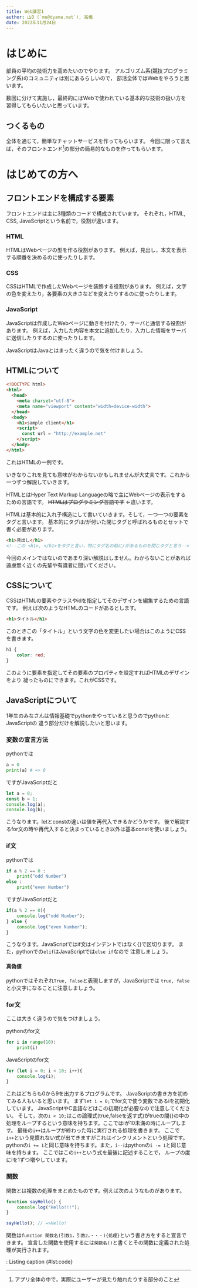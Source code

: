 ```yaml
---
title: Web講習1
author: 山D (`me@dyama.net`), 高橋
date: 2022年11月24日
---
```


# はじめに

部員の平均の技術力を高めたいのでやります。
アルゴリズム系(競技プログラミング系)のコミュニティは別にあるらしいので，
部活全体ではWebをやろうと思います。

数回に分けて実施し，最終的にはWebで使われている基本的な技術の扱い方を習得してもらいたいと思っています。

## つくるもの

全体を通じて，簡単なチャットサービスを作ってもらいます。
今回に限って言えば，そのフロントエンド[^front]の部分の簡易的なものを作ってもらいます。

[^front]: アプリ全体の中で，実際にユーザーが見たり触れたりする部分のこと

# はじめての方へ
## フロントエンドを構成する要素

フロントエンドは主に3種類のコードで構成されています。
それぞれ，HTML, CSS, JavaScriptという名前で，役割が違います。

### HTML
HTMLはWebページの型を作る役割があります。
例えば，見出し，本文を表示する順番を決めるのに使ったりします。

### CSS
CSSはHTMLで作成したWebページを装飾する役割があります。
例えば，文字の色を変えたり，各要素の大きさなどを変えたりするのに使ったりします。

### JavaScript
JavaScriptは作成したWebページに動きを付けたり，サーバと通信する役割があります。
例えば，入力した内容を本文に追加したり，入力した情報をサーバに送信したりするのに使ったりします。

JavaScriptはJavaとはまったく違うので気を付けましょう。

## HTMLについて
```html
<!DOCTYPE html>
<html>
  <head>
    <meta charset="utf-8">
    <meta name="viewport" content="width=device-width">
  </head>
  <body>
    <h1>sample client</h1>
    <script>
      const url = "http://example.net"
    </script>
  </body>
</html>
```

これはHTMLの一例です。

いきなりこれを見ても意味がわからないかもしれませんが大丈夫です。これから一つずつ解説していきます。


HTMLとはHyper Text Markup Languageの略で主にWebページの表示をするための言語です。
~~HTMLはプログラミング言語です~~ ←違います。

HTMLは基本的に入れ子構造にして書いていきます。そして，一つ一つの要素をタグと言います。
基本的にタグは/が付いた閉じタグと呼ばれるものとセットで書く必要があります。
```html
<h1>見出し</h1> 
<!--この <h1>, </h1>をタグと言い，特にタグ名の前に/があるものを閉じタグと言う-->
```

今回のメインではないのであまり深い解説はしません。わからないことがあれば遠慮無く近くの先輩や有識者に聞いてください。

## CSSについて
CSSはHTMLの要素やクラスやidを指定してそのデザインを編集するための言語です。
例えば次のようなHTMLのコードがあるとします。
```html
<h1>タイトル</h1>
```
このときこの「タイトル」という文字の色を変更したい場合はこのようにCSS
を書きます。
```css
h1 {
    color: red;
}
```
このように要素を指定してその要素のプロパティを設定すればHTMLのデザインをより
凝ったものにできます。これがCSSです。

## JavaScriptについて
1年生のみなさんは情報基礎でpythonをやっていると思うのでpythonとJavaScriptの
違う部分だけを解説したいと思います。
### 変数の宣言方法
pythonでは
```python
a = 0
print(a) # => 0
```
ですがJavaScriptだと
```javascript
let a = 0;
const b = 1;
console.log(a);
console.log(b);
```
こうなります。letとconstの違いは値を再代入できるかどうかです。
後で解説するfor文の時や再代入すると決まっているとき以外は基本constを使いましょう。

### if文
pythonでは
```python
if a % 2 == 0 :
    print("odd Number")
else :
    print("even Number")
```
ですがJavaScriptだと
```javascript
if(a % 2 == 0){
    console.log("odd Number");
} else {
    console.log("even Number");
}
```
こうなります。JavaScriptではif文はインデントではなく{}で区切ります。
また，pythonでの```elif```はJavaScriptでは```else if```なので
注意しましょう。

#### 真偽値
pythonではそれぞれ```True, False```と表現しますが，JavaScriptでは
```true, false```と小文字になることに注意しましょう。

### for文
ここは大きく違うので気をつけましょう。

pythonのfor文
```python
for i in range(10):
    print(i) 
```
JavaScriptのfor文
```javascript
for (let i = 0; i < 10; i++){
    console.log(i);
}
```
これはどちらも0から9を出力するプログラムです。
JavaScriptの書き方を初めてみる人もいると思います。
まず```let i = 0;```でfor文で使う変数であるiを初期化しています。
JavaScriptやC言語などはこの初期化が必要なので注意してください。
そして，次の```i < 10;```はこの論理式(true,falseを返す式)がtrueの間{}の中の処理をループするという意味を持ちます。ここではiが10未満の時にループします。
最後の```i++```はループが終わった時に実行される処理を書きます。
ここで```i++```という見慣れない式が出てきますがこれはインクリメントという処理です。
pythonの```i += 1```と同じ意味を持ちます。また，```i--```はpythonの```i -= 1```と同じ意味を持ちます。
ここではこの```i++```という式を最後に記述することで， ループの度にiを1ずつ増やしています。

### 関数
関数とは複数の処理をまとめたものです。例えば次のようなものがあります。
```javascript
function sayHello() {
    console.log("Hello!!!");
}

sayHello(); // =>Hello!
```
関数は```function 関数名(引数1，引数2，・・・){処理}```という書き方をすると宣言できます。
宣言した関数を使用するには``関数名()``と書くとその関数に定義された処理が実行されます。





: Listing caption {#lst:code}

